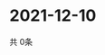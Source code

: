 # 2021-12-10
  共 0条

  <!-- BEGIN -->
  <!-- 最后更新时间Fri Dec 10 2021 06:06:10 GMT+0000 (Coordinated Universal Time) -->
  
  <!-- END -->
  
  